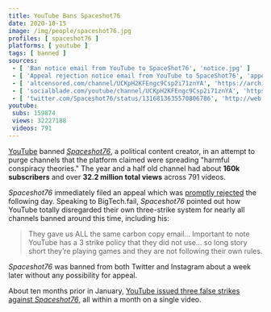 ```yaml
---
title: YouTube Bans Spaceshot76
date: 2020-10-15
image: /img/people/spaceshot76.jpg
profiles: [ spaceshot76 ]
platforms: [ youtube ]
tags: [ banned ]
sources:
 - [ 'Ban notice email from YouTube to SpaceShot76', 'notice.jpg' ]
 - [ 'Appeal rejection notice email from YouTube to SpaceShot76', 'appeal-rejection.jpg' ]
 - [ 'altcensored.com/channel/UCKpH2KFEngc9Csp2i71znYA', 'https://archive.is/KzKPZ' ]
 - [ 'socialblade.com/youtube/channel/UCKpH2KFEngc9Csp2i71znYA', 'https://archive.is/Yq43m' ]
 - [ 'twitter.com/Spaceshot76/status/1316813635570806786', 'http://web.archive.org/web/20201015190113/https://twitter.com/Spaceshot76/status/1316813635570806786' ]
youtube:
 subs: 159874
 views: 32227188
 videos: 791
---
```


[YouTube](/youtube/) banned [_Spaceshot76_](/profiles/spaceshot76/), a
political content creator, in an attempt to purge channels that the platform
claimed were spreading "harmful conspiracy theories." The year and a half old
channel had about **160k subscribers** and over **32.2 million total views**
across 791 videos.

_Spaceshot76_ immediately filed an appeal which was [promptly
rejected](appeal-rejection.jpg) the following day. Speaking to BigTech.fail,
_Spaceshot76_ pointed out how YouTube totally disregarded their own
three-strike system for nearly all channels banned around this time, including
his:

> They gave us ALL the same carbon copy email... Important to note YouTube has
> a 3 strike policy that they did not use... so long story short they’re
> playing games and they are not following their own rules.

_Spaceshot76_ was banned from both Twitter and Instagram about a week later
without any possibility for appeal.

About ten months prior in January, [YouTube issued three false strikes against
_Spaceshot76_](/events/youtube-three-false-strikes-on-single-spaceshot76-video/),
all within a month on a single video.
